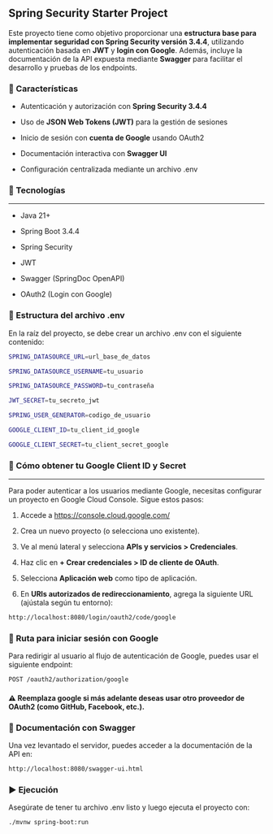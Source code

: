 ## Spring Security Starter Project

Este proyecto tiene como objetivo proporcionar una **estructura base para implementar seguridad con Spring Security versión 3.4.4**, utilizando autenticación basada en **JWT** y **login con Google**. Además, incluye la documentación de la API expuesta mediante **Swagger** para facilitar el desarrollo y pruebas de los endpoints.

### 🔐 Características

*   Autenticación y autorización con **Spring Security 3.4.4**
    
*   Uso de **JSON Web Tokens (JWT)** para la gestión de sesiones
    
*   Inicio de sesión con **cuenta de Google** usando OAuth2
    
*   Documentación interactiva con **Swagger UI**
    
*   Configuración centralizada mediante un archivo .env
    

### 🚀 Tecnologías
--------------

*   Java 21+
    
*   Spring Boot 3.4.4
    
*   Spring Security
    
*   JWT
    
*   Swagger (SpringDoc OpenAPI)
    
*   OAuth2 (Login con Google)
    

### 📁 Estructura del archivo .env

En la raíz del proyecto, se debe crear un archivo .env con el siguiente contenido:
 ```bash
SPRING_DATASOURCE_URL=url_base_de_datos

SPRING_DATASOURCE_USERNAME=tu_usuario

SPRING_DATASOURCE_PASSWORD=tu_contraseña

JWT_SECRET=tu_secreto_jwt

SPRING_USER_GENERATOR=codigo_de_usuario

GOOGLE_CLIENT_ID=tu_client_id_google

GOOGLE_CLIENT_SECRET=tu_client_secret_google
```

### 🔧 Cómo obtener tu Google Client ID y Secret
--------------------------------------------

Para poder autenticar a los usuarios mediante Google, necesitas configurar un proyecto en Google Cloud Console. Sigue estos pasos:

1.  Accede a https://console.cloud.google.com/
    
2.  Crea un nuevo proyecto (o selecciona uno existente).
    
3.  Ve al menú lateral y selecciona **APIs y servicios > Credenciales**.
    
4.  Haz clic en **\+ Crear credenciales > ID de cliente de OAuth**.
    
5.  Selecciona **Aplicación web** como tipo de aplicación.
    
6.  En **URIs autorizados de redireccionamiento**, agrega la siguiente URL (ajústala según tu entorno):
    
 ```bash
http://localhost:8080/login/oauth2/code/google
```

### 🔑 Ruta para iniciar sesión con Google

Para redirigir al usuario al flujo de autenticación de Google, puedes usar el siguiente endpoint:

 ```bash
POST /oauth2/authorization/google
```

#### ⚠️ Reemplaza google si más adelante deseas usar otro proveedor de OAuth2 (como GitHub, Facebook, etc.).

### 📄 Documentación con Swagger

Una vez levantado el servidor, puedes acceder a la documentación de la API en:

 ```bash
http://localhost:8080/swagger-ui.html
```

### ▶️ Ejecución

Asegúrate de tener tu archivo .env listo y luego ejecuta el proyecto con:

 ```bash
./mvnw spring-boot:run
```